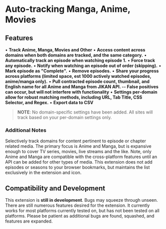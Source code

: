 # Auto-tracking Manga, Anime, Movies

## Features

• **Track Anime, Manga, Movies and Other**
• **Access content across domains when both domains are tracked, and the same category.**
• **Automatically track an episode when watching episode 1.**
• **Force track any episode.**
• **Notify when watching an episode out of order (skipping).**
• **Mark episode as "Complete".**
• **Remove episodes.**
• **Share your progress across platforms (limited space, est 1000 actively watched episodes, anime/manga only).**
• **Pull contracted episode count, thumbnail, and English name for all Anime and Manga from JIKAN API. -- False positives can occur, but will not interfere with functionality**
• **Settings per-domain allow for robust matching methods, including URL, Tab Title, CSS Selector, and Regex.**
• **Export data to CSV**
> **NOTE**: No domain-specific settings have been added. All sites will track based on your per-domain settings only.

### Additional Notes

Selectively track domains for content pertinent to episode or chapter related media. The primary focus is Anime and Manga, but is expansive enough to cover TV series, movies, live streams and the like. Note, only Anime and Manga are compatible with the cross-platform features until an API can be added for other types of media. This extension does not add episodes or seasons to your browser bookmarks, but maintains the list exclusively in the extension and icon.

## Compatibility and Development

This extension is **still in development**. Bugs may squeeze through unseen. There are still numerous features desired for the extension. It currently works for most platforms currently tested on, but has not been tested on all platforms. Please be patient as additional bugs are found, squashed, and features are expanded.
